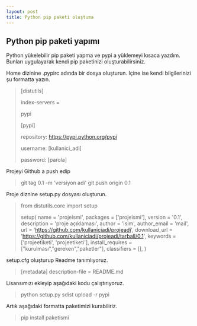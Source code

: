 ```yaml
---
layout: post
title: Python pip paketi oluştuma
---
```


## Python pip paketi yapımı

Python yükelebilir pip paketi yapma ve pypi a yüklemeyi kısaca yazdım. Bunları uygulayarak kendi pip paketinizi oluşturabilirsiniz.


Home dizinine .pypirc adında bir dosya oluşturun. Içine ise kendi bilgilerinizi şu formatta yazın.
<blockquote>

[distutils]

index-servers =

pypi



[pypi]

repository: https://pypi.python.org/pypi

username: [kullanici_adi]

password: [parola]

</blockquote>

Projeyi Github a push edip
<blockquote>

git tag 0.1 -m 'versiyon adi'
git push origin 0.1
</blockquote>


Proje diznine setup.py dosyası oluşturun.

<blockquote>

from distutils.core import setup

setup(
name = 'projeismi',
packages = ['projeismi'], 
version = '0.1',
description = 'proje açıklaması',
author = 'isim',
author_email = 'mail',
url = 'https://github.com/kullaniciadi/projeadi',
download_url = 'https://github.com/kullaniciadi/projeadi/tarball/0.1',
keywords = ['projeetiketi', 'projeetiketi'],
install_requires = ["kurulması","gereken","paketler"],
classifiers = [],
)
</blockquote>


setup.cfg oluşturup Readme tanımlıyoruz.
<blockquote>

[metadata]
description-file = README.md
</blockquote>


Lisansımızı ekleyip aşağıdaki kodu çalıştırıyoruz.
<blockquote>


python setup.py sdist upload -r pypi

</blockquote>

Artık aşağıdaki formatta paketimizi kurabiliriz.

<blockquote>

pip install paketismi
</blockquote>
